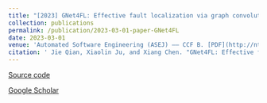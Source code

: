 ```yaml
---
title: "[2023] GNet4FL: Effective fault localization via graph convolutional neural network"
collection: publications
permalink: /publication/2023-03-01-paper-GNet4FL
date: 2023-03-01
venue: 'Automated Software Engineering (ASEJ) —— CCF B. [PDF](http://ntu-juking.github.io/files/ASE2023.pdf)'
citation: ' Jie Qian, Xiaolin Ju, and Xiang Chen. "GNet4FL: Effective fault localization via graph convolutional neural network". Automated Software Engineering, 2023, 30(2): 1--16.'
---
```

[Source code](https://github.com/humorrr/GNet4FL)

[Google Scholar](https://scholar.google.com/scholar?hl=en&as_sdt=0%2C5&q=GNet4FL%3A+effective+fault+localization+via+graph+convolutional+neural+network&btnG=)
